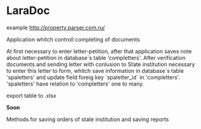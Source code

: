 # LaraDoc
example http://property.parser.com.ru/
<p>Application whitch controll completing of documents</p>
<p>At first necessary to enter letter-petition, after that application saves note about letter-petition in database`s table 'completters'.
After verification documents and sending letter with conlusion to State institution necessary to enter this letter to form, whitch save information 
in database`s table 'spaletters' and update  field foreig key `spaletter_id` in 'completters'. 'spaletters' have relation to 'completters' one to many.
</p>
<p>export table to .xlsx</p>
<b>Soon</b>
<p>Methods for saving orders of state institution and saving reports</p>

